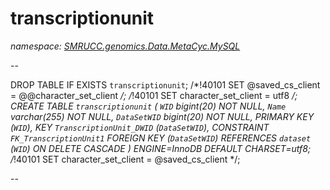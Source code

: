 ﻿# transcriptionunit
_namespace: [SMRUCC.genomics.Data.MetaCyc.MySQL](./index.md)_

--
 
 DROP TABLE IF EXISTS `transcriptionunit`;
 /*!40101 SET @saved_cs_client = @@character_set_client */;
 /*!40101 SET character_set_client = utf8 */;
 CREATE TABLE `transcriptionunit` (
 `WID` bigint(20) NOT NULL,
 `Name` varchar(255) NOT NULL,
 `DataSetWID` bigint(20) NOT NULL,
 PRIMARY KEY (`WID`),
 KEY `TranscriptionUnit_DWID` (`DataSetWID`),
 CONSTRAINT `FK_TranscriptionUnit1` FOREIGN KEY (`DataSetWID`) REFERENCES `dataset` (`WID`) ON DELETE CASCADE
 ) ENGINE=InnoDB DEFAULT CHARSET=utf8;
 /*!40101 SET character_set_client = @saved_cs_client */;
 
 --





